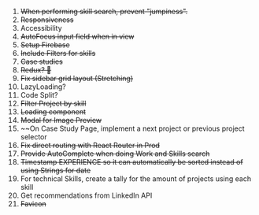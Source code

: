 1.  ~~When performing skill search, prevent "jumpiness".~~
2.  ~~Responsiveness~~
3.  Accessibility
4.  ~~AutoFocus input field when in view~~
5.  ~~Setup Firebase~~
6.  ~~Include Filters for skills~~
7.  ~~Case studies~~
8.  ~~Redux? 🤔~~
9.  ~~Fix sidebar grid layout (Stretching)~~
10. LazyLoading?
11. Code Split?
12. ~~Filter Project by skill~~
13. ~~Loading component~~
14. ~~Modal for Image Preview~~
15. ~~On Case Study Page, implement a next project or previous project selector
16. ~~Fix direct routing with React Router in Prod~~
17. ~~Provide AutoComplete when doing Work and Skills search~~
18. ~~Timestamp EXPERIENCE so it can automatically be sorted instead of using Strings for date~~
19. For technical Skills, create a tally for the amount of projects using each skill
20. Get recommendations from LinkedIn API
21. ~~Favicon~~